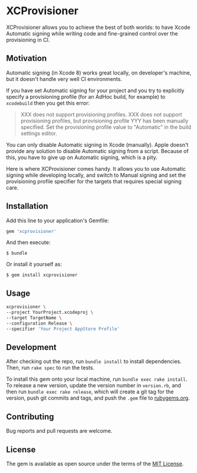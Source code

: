 # XCProvisioner

XCProvisioner allows you to achieve the best of both worlds: to have Xcode Automatic signing while writing code and fine-grained control over the provisioning in CI.


## Motivation

Automatic signing (in Xcode 8) works great locally, on developer's machine, but it doesn't handle very well CI environments.

If you have set Automatic signing for your project and you try to explicitly specify a provisioning profile (for an AdHoc build, for example) to `xcodebuild` then you get this error:
> XXX does not support provisioning profiles. XXX does not support provisioning profiles, but provisioning profile YYY has been manually specified. Set the provisioning profile value to "Automatic" in the build settings editor.

You can only disable Automatic signing in Xcode (manually). Apple doesn't provide any solution to disable Automatic signing from a script.
Because of this, you have to give up on Automatic signing, which is a pity.

Here is where XCProvisioner comes handy. It allows you to use Automatic signing while developing locally, and switch to Manual signing and set the provisioning profile specifier for the targets that requires special signing care.

## Installation

Add this line to your application's Gemfile:

```ruby
gem 'xcprovisioner'
```

And then execute:

    $ bundle

Or install it yourself as:

    $ gem install xcprovisioner

## Usage
```sh
xcprovisioner \
--project YourProject.xcodeproj \
--target TargetName \
--configuration Release \
--specifier 'Your Project AppStore Profile'
```

## Development

After checking out the repo, run `bundle install` to install dependencies. Then, run `rake spec` to run the tests.

To install this gem onto your local machine, run `bundle exec rake install`. To release a new version, update the version number in `version.rb`, and then run `bundle exec rake release`, which will create a git tag for the version, push git commits and tags, and push the `.gem` file to [rubygems.org](https://rubygems.org).


## Contributing

Bug reports and pull requests are welcome.


## License

The gem is available as open source under the terms of the [MIT License](http://opensource.org/licenses/MIT).

